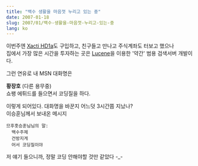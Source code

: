 ```yaml
---
title: "백수 생활을 마음껏 누리고 있는 중"
date: 2007-01-18
slug: 2007/01/백수-생활을-마음껏-누리고-있는-중
lang: ko
---
```


이번주엔 [Xacti HD1a](http://www.letsgodigital.org/en/9034/sanyo_xacti_hd1a/)도 구입하고, 친구들고 만나고 주식계좌도 터보고 했으나  
집에서 가장 많은 시간을 투자하는 곳은 [Lucene](http://lucene.apache.org)을 이용한 '약간' 범용 검색서버 개발이다.

그런 연유로 내 MSN 대화명은   

**황장호** (다른 용무중)  
쇼팽 에튀드를 들으면서 코딩질을 하다.

이렇게 되어있다. 대화명을 바꾼지 어느덧 3시간쯤 지났나?  
이승훈님께서 보내온 메시지


```
므후훗승훈님님의 말:
  백수주제
  건방지게
  어서 코딩질이야
```

저 얘기 들으니까, 정말 코딩 안해야할 것만 같았다 -_-
